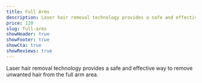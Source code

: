 ```yaml
---
title: Full Arms
description: Laser hair removal technology provides a safe and effective way to remove unwanted hair from the full arm area.
price: 120
slug: full-arms
showHeader: true
showFooter: true
showCta: true
showReviews: true
---
```


Laser hair removal technology provides a safe and effective way to remove unwanted hair from the full arm area.
